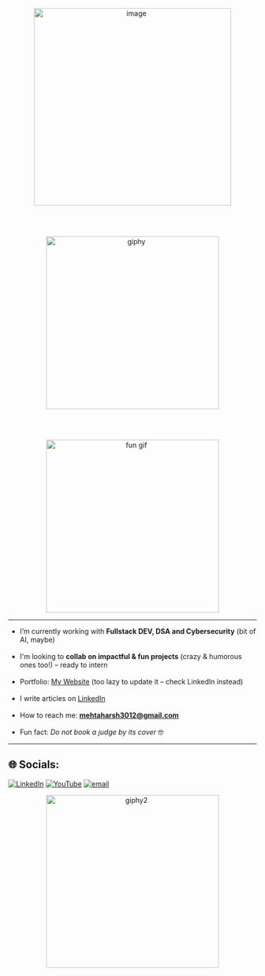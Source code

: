<div align="center">

<!-- Image -->
<img src="https://github.com/user-attachments/assets/28e028e2-76f6-4a87-9750-3d968f67fc05" alt="image" width="400" />

<br><br>

<!-- GIF 1 -->
<img src="https://github.com/user-attachments/assets/002a1d99-8d94-4df2-8bab-c708b9834f01" alt="giphy" width="350" />

<br><br>

<!-- External GIF -->
<img src="https://media4.giphy.com/media/v1.Y2lkPTc5MGI3NjExYmtpenE3aGpoanl5aW5pMDFubmpiNTFqOHd4YWpwY2duYXVtdmp2bCZlcD12MV9pbnRlcm5hbF9naWZfYnlfaWQmY3Q9Zw/78XCFBGOlS6keY1Bil/giphy.gif" alt="fun gif" width="350" />

</div>

---

- I’m currently working with **Fullstack DEV, DSA and Cybersecurity** (bit of AI, maybe)<br><br> 
- I'm looking to **collab on impactful & fun projects** (crazy & humorous ones too!) – ready to intern<br><br> 
- Portfolio: [My Website](https://portfoliowebsite-rho-seven.vercel.app/) (too lazy to update it – check LinkedIn instead)<br><br>
- I write articles on [LinkedIn](https://www.linkedin.com/in/harsh-mehta-90933921b/)<br><br>
- How to reach me: **mehtaharsh3012@gmail.com**<br><br>
- Fun fact: *Do not book a judge by its cover* 🤓

---

## 🌐 Socials:

[![LinkedIn](https://img.shields.io/badge/LinkedIn-%230077B5.svg?logo=linkedin&logoColor=white)](https://linkedin.com/in/harsh-mehta-90933921b) 
[![YouTube](https://img.shields.io/badge/YouTube-%23FF0000.svg?logo=YouTube&logoColor=white)](https://www.youtube.com/@HarzhMehta) 
[![email](https://img.shields.io/badge/Email-D14836?logo=gmail&logoColor=white)](mailto:mehtaharsh3012@gmail.com)

<div align="center">

<img src="https://github.com/user-attachments/assets/79e38b91-f9dc-428b-a8fc-77527838540d" alt="giphy2" width="350" />

</div>
